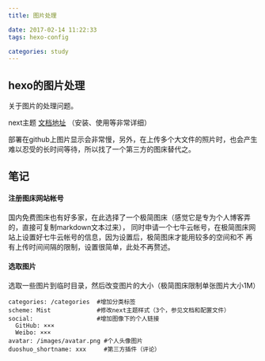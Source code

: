 ```yaml
---
title: 图片处理 

date: 2017-02-14 11:22:33
tags: hexo-config

categories: study
---
```


## hexo的图片处理

关于图片的处理问题。

<!--more-->

next主题  [文档地址](http://theme-next.iissnan.com/theme-settings.html) （安装、使用等非常详细）

部署在github上图片显示会非常慢，另外，在上传多个大文件的照片时，也会产生难以忍受的长时间等待，所以找了一个第三方的图床替代之。

## 笔记

#### 注册图床网站帐号

国内免费图床也有好多家，在此选择了一个极简图床（感觉它是专为个人博客弄的，直接可复制markdown文本过来），
同时申请一个七牛云帐号，在极简图床网站上设置好七牛云帐号的信息，因为设置后，极简图床才能用较多的空间和不
再有上传时间间隔的限制，设置很简单，此处不再赘述。

#### 选取图片

选取一些图片到临时目录，然后改变图片的大小（极简图床限制单张图片大小1M）

```
categories: /categories  #增加分类标签
scheme: Mist             #修改next主题样式（3个，参见文档和配置文件）
social:                  #增加图像下的个人链接
  GitHub: ×××
  Weibo: ×××
avatar: /images/avatar.png #个人头像图片
duoshuo_shortname: xxx     #第三方插件（评论）
```

